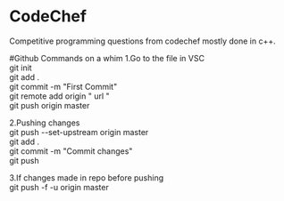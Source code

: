 # CodeChef
Competitive programming questions from codechef mostly done in c++.

#Github Commands on a whim
1.Go to the file in VSC  
git init  
git add .  
git commit -m "First Commit"  
git remote add origin " url "  
git push origin master  

2.Pushing changes  
git push --set-upstream origin master  
git add .  
git commit -m "Commit changes"  
git push  


3.If changes made in repo before pushing  
git push -f -u origin master  
